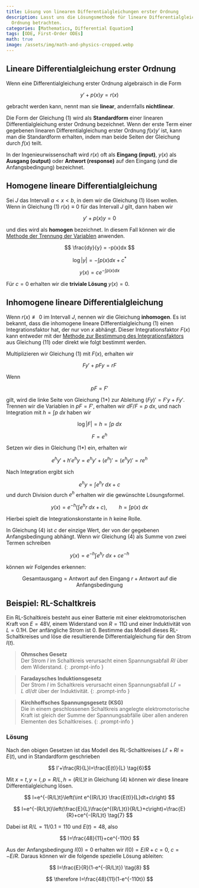 ```yaml
---
title: Lösung von linearen Differentialgleichungen erster Ordnung
description: Lasst uns die Lösungsmethode für lineare Differentialgleichungen erster
  Ordnung betrachten.
categories: [Mathematics, Differential Equation]
tags: [ODE, First-Order ODEs]
math: true
image: /assets/img/math-and-physics-cropped.webp
---
```

## Lineare Differentialgleichung erster Ordnung
Wenn eine Differentialgleichung erster Ordnung algebraisch in die Form

$$ y'+p(x)y=r(x) \tag{1} $$

gebracht werden kann, nennt man sie **linear**, andernfalls **nichtlinear**.

Die Form der Gleichung (1) wird als **Standardform** einer linearen Differentialgleichung erster Ordnung bezeichnet. Wenn der erste Term einer gegebenen linearen Differentialgleichung erster Ordnung $f(x)y'$ ist, kann man die Standardform erhalten, indem man beide Seiten der Gleichung durch $f(x)$ teilt.

In der Ingenieurwissenschaft wird $r(x)$ oft als **Eingang (input)**, $y(x)$ als **Ausgang (output)** oder **Antwort (response)** auf den Eingang (und die Anfangsbedingung) bezeichnet.

## Homogene lineare Differentialgleichung
Sei $J$ das Intervall $a<x<b$, in dem wir die Gleichung (1) lösen wollen. Wenn in Gleichung (1) $r(x)\equiv 0$ für das Intervall $J$ gilt, dann haben wir

$$ y'+p(x)y=0 \tag{2}$$

und dies wird als **homogen** bezeichnet. In diesem Fall können wir die [Methode der Trennung der Variablen](/posts/Separation-of-Variables/) anwenden.

$$ \frac{dy}{y} = -p(x)dx $$

$$ \log |y| = -\int p(x)dx + c^* $$

$$ y(x) = ce^{-\int p(x)dx} \tag{3}$$

Für $c=0$ erhalten wir die **triviale Lösung** $y(x)=0$.

## Inhomogene lineare Differentialgleichung
Wenn $r(x)\not\equiv 0$ im Intervall $J$, nennen wir die Gleichung **inhomogen**. Es ist bekannt, dass die inhomogene lineare Differentialgleichung (1) einen Integrationsfaktor hat, der nur von $x$ abhängt. Dieser Integrationsfaktor $F(x)$ kann entweder mit der [Methode zur Bestimmung des Integrationsfaktors](/posts/Exact-Differential-Equation-and-Integrating-Factor/#methode-zur-bestimmung-des-integrierenden-faktors) aus Gleichung (11) oder direkt wie folgt bestimmt werden.

Multiplizieren wir Gleichung (1) mit $F(x)$, erhalten wir

$$ Fy'+pFy=rF \tag{1*} $$

Wenn

$$ pF=F' $$

gilt, wird die linke Seite von Gleichung (1*) zur Ableitung $(Fy)'=F'y+Fy'$. Trennen wir die Variablen in $pF=F'$, erhalten wir $dF/F=p\ dx$, und nach Integration mit $h=\int p\ dx$ haben wir

$$ \log |F|=h=\int p\ dx $$

$$ F = e^h $$

Setzen wir dies in Gleichung (1*) ein, erhalten wir

$$ e^hy'+h'e^hy=e^hy'+(e^h)'=(e^hy)'=re^h $$

Nach Integration ergibt sich

$$ e^hy=\int e^hr\ dx + c $$
und durch Division durch $e^h$ erhalten wir die gewünschte Lösungsformel.

$$ y(x)=e^{-h}\left(\int e^hr\ dx + c\right),\qquad h=\int p(x)\ dx \tag{4} $$

Hierbei spielt die Integrationskonstante in $h$ keine Rolle.

In Gleichung (4) ist $c$ der einzige Wert, der von der gegebenen Anfangsbedingung abhängt. Wenn wir Gleichung (4) als Summe von zwei Termen schreiben

$$ y(x)=e^{-h}\int e^hr\ dx + ce^{-h} \tag{4*} $$

können wir Folgendes erkennen:

$$ \text{Gesamtausgang}=\text{Antwort auf den Eingang }r+\text{Antwort auf die Anfangsbedingung} \tag{5} $$

## Beispiel: RL-Schaltkreis
Ein RL-Schaltkreis besteht aus einer Batterie mit einer elektromotorischen Kraft von $E=48\textrm{V}$, einem Widerstand von $R=11\mathrm{\Omega}$ und einer Induktivität von $L=0.1\text{H}$. Der anfängliche Strom ist 0. Bestimme das Modell dieses RL-Schaltkreises und löse die resultierende Differentialgleichung für den Strom $I(t)$.
> **Ohmsches Gesetz**  
> Der Strom $I$ im Schaltkreis verursacht einen Spannungsabfall $RI$ über dem Widerstand.
{: .prompt-info }

> **Faradaysches Induktionsgesetz**  
> Der Strom $I$ im Schaltkreis verursacht einen Spannungsabfall $LI'=L\ dI/dt$ über der Induktivität.
{: .prompt-info }

> **Kirchhoffsches Spannungsgesetz (KSG)**  
> Die in einem geschlossenen Schaltkreis angelegte elektromotorische Kraft ist gleich der Summe der Spannungsabfälle über allen anderen Elementen des Schaltkreises.
{: .prompt-info }

### Lösung
Nach den obigen Gesetzen ist das Modell des RL-Schaltkreises $LI'+RI=E(t)$, und in Standardform geschrieben

$$ I'+\frac{R}{L}I=\frac{E(t)}{L} \tag{6}$$

Mit $x=t, y=I, p=R/L, h=(R/L)t$ in Gleichung (4) können wir diese lineare Differentialgleichung lösen.

$$ I=e^{-(R/L)t}\left(\int e^{(R/L)t} \frac{E(t)}{L}dt+c\right) $$

$$ I=e^{-(R/L)t}\left(\frac{E}{L}\frac{e^{(R/L)t}}{R/L}+c\right)=\frac{E}{R}+ce^{-(R/L)t} \tag{7} $$

Dabei ist $R/L=11/0.1=110$ und $E(t)=48$, also

$$ I=\frac{48}{11}+ce^{-110t} $$

Aus der Anfangsbedingung $I(0)=0$ erhalten wir $I(0)=E/R+c=0$, $c=-E/R$. Daraus können wir die folgende spezielle Lösung ableiten:

$$ I=\frac{E}{R}(1-e^{-(R/L)t}) \tag{8} $$

$$ \therefore I=\frac{48}{11}(1-e^{-110t}) $$
